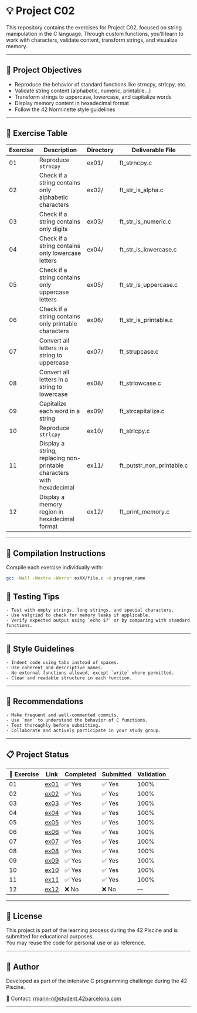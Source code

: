# 💡 Project C02

This repository contains the exercises for Project C02, focused on string manipulation in the C language. Through custom functions, you'll learn to work with characters, validate content, transform strings, and visualize memory.

---

## 🎯 Project Objectives

- Reproduce the behavior of standard functions like strncpy, strlcpy, etc.  
- Validate string content (alphabetic, numeric, printable…)  
- Transform strings to uppercase, lowercase, and capitalize words  
- Display memory content in hexadecimal format  
- Follow the 42 Norminette style guidelines

---

## 📁 Exercise Table

| Exercise | Description                                                                 | Directory | Deliverable File             |
|----------|------------------------------------------------------------------------------|-----------|-------------------------------|
| 01       | Reproduce `strncpy`                                                         | ex01/     | ft_strncpy.c                  |
| 02       | Check if a string contains only alphabetic characters                       | ex02/     | ft_str_is_alpha.c             |
| 03       | Check if a string contains only digits                                      | ex03/     | ft_str_is_numeric.c           |
| 04       | Check if a string contains only lowercase letters                           | ex04/     | ft_str_is_lowercase.c         |
| 05       | Check if a string contains only uppercase letters                           | ex05/     | ft_str_is_uppercase.c         |
| 06       | Check if a string contains only printable characters                        | ex06/     | ft_str_is_printable.c         |
| 07       | Convert all letters in a string to uppercase                                | ex07/     | ft_strupcase.c                |
| 08       | Convert all letters in a string to lowercase                                | ex08/     | ft_strlowcase.c               |
| 09       | Capitalize each word in a string                                            | ex09/     | ft_strcapitalize.c            |
| 10       | Reproduce `strlcpy`                                                         | ex10/     | ft_strlcpy.c                  |
| 11       | Display a string, replacing non-printable characters with hexadecimal       | ex11/     | ft_putstr_non_printable.c     |
| 12       | Display a memory region in hexadecimal format                               | ex12/     | ft_print_memory.c             |

---

## 🔧 Compilation Instructions

Compile each exercise individually with:

```bash
gcc -Wall -Wextra -Werror exXX/file.c -o program_name
```

## 🧪 Testing Tips

    - Test with empty strings, long strings, and special characters.  
    - Use valgrind to check for memory leaks if applicable.  
    - Verify expected output using `echo $?` or by comparing with standard functions.

---

## 📐 Style Guidelines

    - Indent code using tabs instead of spaces.  
    - Use coherent and descriptive names.  
    - No external functions allowed, except `write` where permitted.  
    - Clear and readable structure in each function.

---

## 📌 Recommendations
    - Make frequent and well-commented commits.  
    - Use `man` to understand the behavior of C functions.
    - Test thoroughly before submitting.  
    - Collaborate and actively participate in your study group.

---

## 📋 Project Status

| 🧩 Exercise | Link               | Completed | Submitted | Validation |
|--------------|-------------------|-----------|-----------|------------|
| 01           | [ex01](./ex01)    | ✅ Yes    | ✅ Yes    | 100%       |
| 02           | [ex02](./ex02)    | ✅ Yes    | ✅ Yes    | 100%       |
| 03           | [ex03](./ex03)    | ✅ Yes    | ✅ Yes    | 100%       |
| 04           | [ex04](./ex04)    | ✅ Yes    | ✅ Yes    | 100%       |
| 05           | [ex05](./ex05)    | ✅ Yes    | ✅ Yes    | 100%       |
| 06           | [ex06](./ex06)    | ✅ Yes    | ✅ Yes    | 100%       |
| 07           | [ex07](./ex07)    | ✅ Yes    | ✅ Yes    | 100%       |
| 08           | [ex08](./ex08)    | ✅ Yes    | ✅ Yes    | 100%       |
| 09           | [ex09](./ex09)    | ✅ Yes    | ✅ Yes    | 100%       |
| 10           | [ex10](./ex10)    | ✅ Yes    | ✅ Yes    | 100%       |
| 11           | [ex11](./ex11)    | ✅ Yes    | ✅ Yes    | 100%       |
| 12           | [ex12](./ex12)    | ❌ No     | ❌ No     | —          |

---

## 📜 License

This project is part of the learning process during the 42 Piscine and is submitted for educational purposes.  
You may reuse the code for personal use or as reference.

---

## 🙋 Author

Developed as part of the intensive C programming challenge during the 42 Piscine.

📧 Contact: rmarin-n@student.42barcelona.com

---
